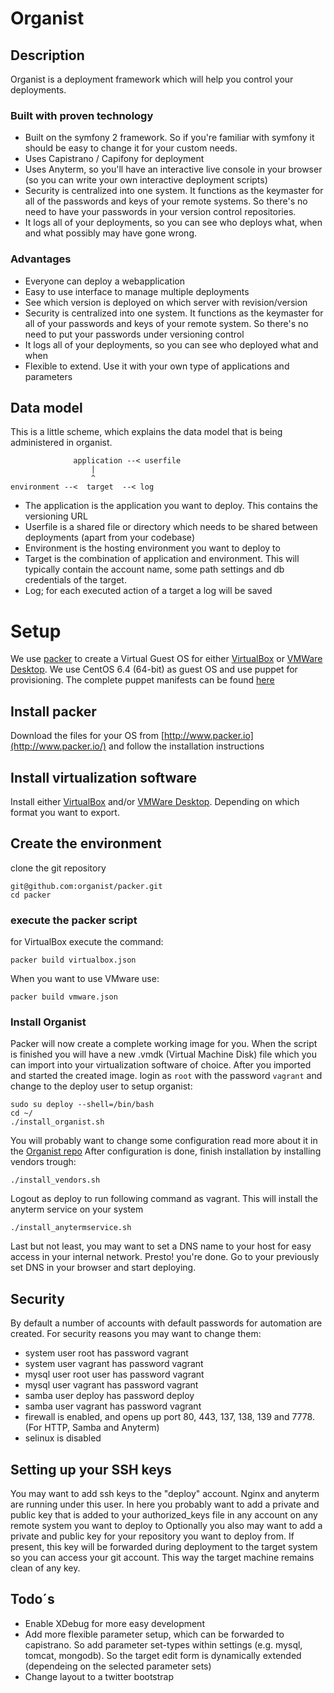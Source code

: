# Organist #

## Description ##
Organist is a deployment framework which will help you control your deployments.

### Built with proven technology ###

 - Built on the symfony 2 framework. So if you're familiar with symfony it should be easy to change it for your custom needs.
 - Uses Capistrano / Capifony for deployment
 - Uses Anyterm, so you'll have an interactive live console in your browser (so you can write your own interactive deployment scripts)
 - Security is centralized into one system. It functions as the keymaster for all of the passwords and keys of your remote systems. So there's no need to have your passwords in your version control repositories.
 - It logs all of your deployments, so you can see who deploys what, when and what possibly may have gone wrong.

### Advantages ###

 - Everyone can deploy a webapplication
 - Easy to use interface to manage multiple deployments
 - See which version is deployed on which server with revision/version
 - Security is centralized into one system. It functions as the keymaster for all of your passwords and keys of your remote system. So there's no need to put your passwords under versioning control
 - It logs all of your deployments, so you can see who deployed what and when
 - Flexible to extend. Use it with your own type of applications and parameters

## Data model ##
This is a little scheme, which explains the data model that is being administered in organist.

                  application --< userfile
                      |
                      ^
    environment --<  target  --< log


 - The application is the application you want to deploy. This contains the versioning URL
 - Userfile is a shared file or directory which needs to be shared between deployments (apart from your codebase)
 - Environment is the hosting environment you want to deploy to
 - Target is the combination of application and environment. This will typically contain the account name, some path settings and db credentials of the target.
 - Log; for each executed action of a target a log will be saved

# Setup #
We use [packer](http://www.packer.io/) to create a Virtual Guest OS for either [VirtualBox](https://www.virtualbox.org/) or [VMWare Desktop](http://www.vmware.com/).
We use CentOS 6.4 (64-bit) as guest OS and use puppet for provisioning. The complete puppet manifests can be found [here](https://github.com/organist/puppet)

## Install packer ##
Download the files for your OS from  [http://www.packer.io](http://www.packer.io/) and follow the installation instructions

## Install virtualization software ##
Install either [VirtualBox](https://www.virtualbox.org/) and/or [VMWare Desktop](http://www.vmware.com/).
Depending on which format you want to export.

## Create the environment ##
clone the git repository

    git@github.com:organist/packer.git
    cd packer

### execute the packer script ###

for VirtualBox execute the command:

    packer build virtualbox.json

When you want to use VMware use:

    packer build vmware.json


### Install Organist ###

Packer will now create a complete working image for you.
When the script is finished you will have a new .vmdk (Virtual Machine Disk) file which you can import into your virtualization software of choice.
After you imported and started the created image.
login as `root` with the password `vagrant` and change to the deploy user to setup organist:

    sudo su deploy --shell=/bin/bash
    cd ~/
    ./install_organist.sh

You will probably want to change some configuration read more about it in the [Organist repo](https://github.com/organist/organist)
After configuration is done, finish installation by installing vendors trough:

    ./install_vendors.sh

Logout as deploy to run following command as vagrant. This will install the anyterm service on your system

    ./install_anytermservice.sh

Last but not least, you may want to set a DNS name to your host for easy access in your internal network.
Presto! you're done. Go to your previously set DNS in your browser and start deploying.

## Security ##
By default a number of accounts with default passwords for automation are created. For security reasons you may want to change them:

   - system user root has password vagrant
   - system user vagrant has password vagrant
   - mysql user root user has password vagrant
   - mysql user vagrant has password vagrant
   - samba user deploy has password deploy
   - samba user vagrant has password vagrant
   - firewall is enabled, and opens up port 80, 443, 137, 138, 139 and 7778. (For HTTP, Samba and Anyterm)
   - selinux is disabled

## Setting up your SSH keys ##
You may want to add ssh keys to the "deploy" account. Nginx and anyterm are running under this user.
   In here you probably want to add a private and public key that is added to your authorized_keys file in any account on any remote system you want to deploy to
   Optionally you also may want to add a private and public key for your repository you want to deploy from. If present, this key will be forwarded during deployment
   to the target system so you can access your git account. This way the target machine remains clean of any key.

Todo´s
------

 - Enable XDebug for more easy development
 - Add more flexible parameter setup, which can be forwarded to capistrano. So add parameter set-types within settings (e.g. mysql, tomcat, mongodb). So the target edit form is dynamically extended (dependeing on the selected parameter sets)
 - Change layout to a twitter bootstrap
